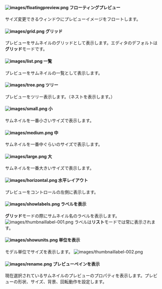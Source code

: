 
#### ![images/floatingpreview.png](images/floatingpreview.png) フローティングプレビュー
サイズ変更できるウィンドウにプレビューイメージをフロートします。

#### ![images/grid.png](images/grid.png) グリッド
プレビューをサムネイルのグリッドとして表示します。エディタのデフォルトは**グリッド**モードです。

#### ![images/list.png](images/list.png) 一覧
プレビューをサムネイルの一覧として表示します。

#### ![images/tree.png](images/tree.png) ツリー
プレビューをツリー表示します。（ネストを表示します。）

#### ![images/small.png](images/small.png) 小
サムネイルを一番小さいサイズで表示します。

#### ![images/medium.png](images/medium.png) 中
サムネイルを一番中ぐらいのサイズで表示します。

#### ![images/large.png](images/large.png) 大
サムネイルを一番大きいサイズで表示します。

#### ![images/horizontal.png](images/horizontal.png) 水平レイアウト
プレビューをコントロールの左側に表示します。

#### ![images/showlabels.png](images/showlabels.png) ラベルを表示
**グリッド**モードの際にサムネイル名のラベルを表示します。
![images/thumbnaillabel-001.png](images/thumbnaillabel-001.png)
 ラベルは**リスト**モードでは常に表示されます。

#### ![images/showunits.png](images/showunits.png) 単位を表示
モデル単位でサイズを表示します。
![images/thumbnaillabel-002.png](images/thumbnaillabel-002.png)

#### ![images/rename.png](images/rename.png) プレビューペインを表示
現在選択されているサムネイルのプレビューのプロパティを表示します。プレビューの形状、サイズ、背景、回転動作を設定します。
